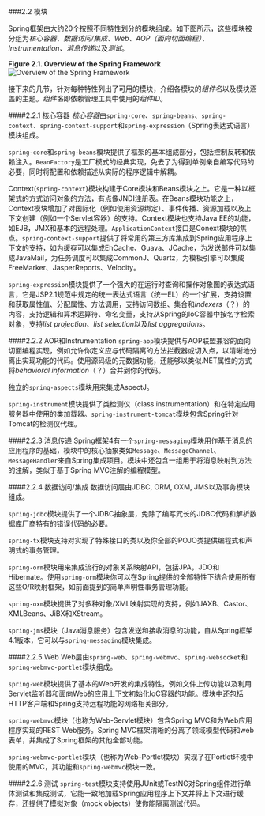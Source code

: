 ###2.2 模块

Spring框架由大约20个按照不同特性划分的模块组成。如下图所示，这些模块被分组为*核心容器、数据访问/集成、Web、AOP（面向切面编程）、Instrumentation、消息传递*以及*测试*。

**Figure 2.1. Overview of the Spring Framework**
![Overview of the Spring Framework](http://docs.spring.io/spring/docs/current/spring-framework-reference/htmlsingle/images/spring-overview.png)

接下来的几节，针对每种特性列出了可用的模块，介绍各模块的*组件名*以及模块涵盖的主题。*组件名*即依赖管理工具中使用的*组件ID*。

####2.2.1 核心容器
*核心容器*由`spring-core`、`spring-beans`、`spring-context`、`spring-context-support`和`spring-expression`（Spring表达式语言）模块组成。

`spring-core`和`spring-beans`模块提供了框架的基本组成部分，包括控制反转和依赖注入。`BeanFactory`是工厂模式的经典实现，免去了为得到单例亲自编写代码的必要，同时将配置和依赖描述从实际的程序逻辑中解耦。

Context(`spring-context`)模块构建于Core模块和Beans模块之上。它是一种以框架式的方式访问对象的方法，有点像JNDI注册表。在Beans模块功能之上，Context模块增加了对国际化（例如使用资源绑定）、事件传播、资源加载以及上下文创建（例如一个Servlet容器）的支持。Context模块也支持Java EE的功能，如EJB，JMX和基本的远程处理。`ApplicationContext`接口是Conext模块的焦点。`spring-context-support`提供了将常用的第三方库集成到Spring应用程序上下文的支持，如为缓存可以集成EhCache、Guava、JCache，为发送邮件可以集成JavaMail，为任务调度可以集成CommonJ、Quartz，为模板引擎可以集成FreeMarker、JasperReports、Velocity。

`spring-expression`模块提供了一个强大的在运行时查询和操作对象图的表达式语言，它是JSP2.1规范中规定的统一表达式语言（统一EL）的一个扩展，支持设置和获取属性值、分配属性、方法调用，支持访问数组、集合和*indexers*（？）的内容，支持逻辑和算术运算符、命名变量，支持从Spring的IoC容器中按名字检索对象，支持*list projection*、*list selection*以及*list aggregations*。

####2.2.2 AOP和Instrumentation
`spring-aop`模块提供与AOP联盟兼容的面向切面编程实现，例如允许你定义应与代码隔离的方法拦截器或切入点，以清晰地分离出实现功能的代码。使用源码级的元数据功能，还能够以类似.NET属性的方式将*behavioral information*（？）合并到你的代码。

独立的`spring-aspects`模块用来集成AspectJ。

`spring-instrument`模块提供了类检测仪（class instrumentation）和在特定应用服务器中使用的类加载器。`spring-instrument-tomcat`模块包含Spring针对Tomcat的检测仪代理。

####2.2.3 消息传递
Spring框架4有一个`spring-messaging`模块用作基于消息的应用程序的基础，模块中的核心抽象类如`Message`、`MessageChannel`、`MessageHandler`来自Spring集成项目。模块中还包含一组用于将消息映射到方法的注解，类似于基于Spring MVC注解的编程模型。

####2.2.4 数据访问/集成
数据访问层由JDBC, ORM, OXM, JMS以及事务模块组成。

`spring-jdbc`模块提供了一个JDBC抽象层，免除了编写冗长的JDBC代码和解析数据库厂商特有的错误代码的必要。

`spring-tx`模块支持对实现了特殊接口的类以及你全部的POJO类提供编程式和声明式的事务管理。

`spring-orm`模块用来集成流行的对象关系映射API，包括JPA，JDO和Hibernate。使用`spring-orm`模块你可以在Spring提供的全部特性下结合使用所有这些O/R映射框架，如前面提到的简单声明性事务管理功能。

`spring-oxm`模块提供了对多种对象/XML映射实现的支持，例如JAXB、Castor、XMLBeans、JiBX和XStream。

`spring-jms`模块（Java消息服务）包含发送和接收消息的功能，自从Spring框架4.1版本，它可以与`spring-messaging`模块集成。

####2.2.5 Web
Web层由`spring-web`、`spring-webmvc`、`spring-websocket`和`spring-webmvc-portlet`模块组成。

`spring-web`模块提供了基本的Web开发的集成特性，例如文件上传功能以及利用Servlet监听器和面向Web的应用上下文初始化IoC容器的功能。模块中还包括HTTP客户端和Spring支持远程功能的网络相关部分。

`spring-webmvc`模块（也称为Web-Servlet模块）包含Spring MVC和为Web应用程序实现的REST Web服务。Spring MVC框架清晰的分离了领域模型代码和web表单，并集成了Spring框架的其他全部功能。

`spring-webmvc-portlet`模块（也称为Web-Portlet模块）实现了在Portlet环境中使用的MVC，其功能和`spring-webmvc`模块一致。

####2.2.6 测试
`spring-test`模块支持使用JUnit或TestNG对Spring组件进行单体测试和集成测试，它能一致地加载Spring应用程序上下文并将上下文进行缓存，还提供了模拟对象（mock objects）使你能隔离测试代码。

